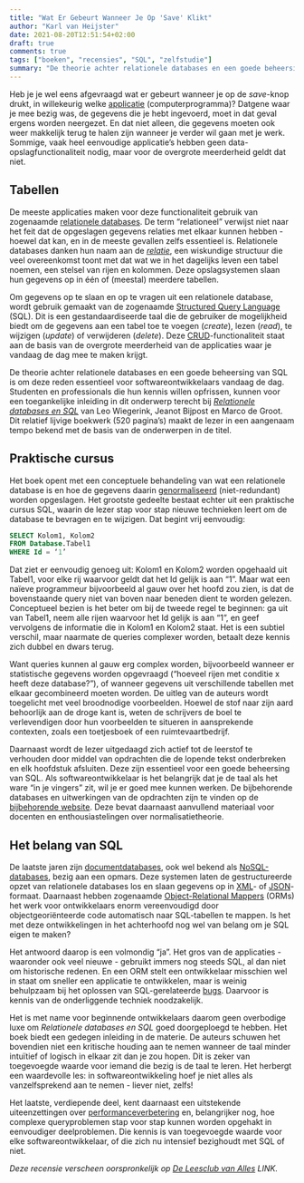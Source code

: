 ```yaml
---
title: "Wat Er Gebeurt Wanneer Je Op 'Save' Klikt"
author: "Karl van Heijster"
date: 2021-08-20T12:51:54+02:00
draft: true
comments: true
tags: ["boeken", "recensies", "SQL", "zelfstudie"]
summary: "De theorie achter relationele databases en een goede beheersing van SQL is om deze reden essentieel voor softwareontwikkelaars vandaag de dag. Studenten en professionals die hun kennis willen opfrissen, kunnen voor een toegankelijke inleiding in dit onderwerp terecht bij *Relationele databases en SQL* van Leo Wiegerink, Jeanot Bijpost en Marco de Groot. Dit relatief lijvige boekwerk (520 pagina’s) maakt de lezer in een aangenaam tempo bekend met de basis van de onderwerpen in de titel."
---
```


Heb je je wel eens afgevraagd wat er gebeurt wanneer je op de *save*-knop drukt, in willekeurig welke [applicatie](https://en.wikipedia.org/wiki/Application_software) (computerprogramma)? Datgene waar je mee bezig was, de gegevens die je hebt ingevoerd, moet in dat geval ergens worden neergezet. En dat niet alleen, die gegevens moeten ook weer makkelijk terug te halen zijn wanneer je verder wil gaan met je werk. Sommige, vaak heel eenvoudige applicatie’s hebben geen data-opslagfunctionaliteit nodig, maar voor de overgrote meerderheid geldt dat niet.


## Tabellen


De meeste applicaties maken voor deze functionaliteit gebruik van zogenaamde [relationele databases](https://en.wikipedia.org/wiki/Relational_database). De term “relationeel” verwijst niet naar het feit dat de opgeslagen gegevens relaties met elkaar kunnen hebben - hoewel dat kan, en in de meeste gevallen zelfs essentieel is. Relationele databases danken hun naam aan de [*relatie*](https://en.wikipedia.org/wiki/Finitary_relation), een wiskundige structuur die veel overeenkomst toont met dat wat we in het dagelijks leven een tabel noemen, een stelsel van rijen en kolommen. Deze opslagsystemen slaan hun gegevens op in één of (meestal) meerdere tabellen.


Om gegevens op te slaan en op te vragen uit een relationele database, wordt gebruik gemaakt van de zogenaamde [Structured Query Language](https://en.wikipedia.org/wiki/SQL) (SQL). Dit is een gestandaardiseerde taal die de gebruiker de mogelijkheid biedt om de gegevens aan een tabel toe te voegen (*create*), lezen (*read*), te wijzigen (*update*) of verwijderen (*delete*). Deze [CRUD](https://en.wikipedia.org/wiki/Create,_read,_update_and_delete)-functionaliteit staat aan de basis van de overgrote meerderheid van de applicaties waar je vandaag de dag mee te maken krijgt.


De theorie achter relationele databases en een goede beheersing van SQL is om deze reden essentieel voor softwareontwikkelaars vandaag de dag. Studenten en professionals die hun kennis willen opfrissen, kunnen voor een toegankelijke inleiding in dit onderwerp terecht bij [*Relationele databases en SQL*](https://www.boomhogeronderwijs.nl/zoeken/100-9593_Relationele-databases-en-SQL-4e-druk) van Leo Wiegerink, Jeanot Bijpost en Marco de Groot. Dit relatief lijvige boekwerk (520 pagina’s) maakt de lezer in een aangenaam tempo bekend met de basis van de onderwerpen in de titel.


## Praktische cursus


Het boek opent met een conceptuele behandeling van wat een relationele database is en hoe de gegevens daarin [genormaliseerd](https://en.wikipedia.org/wiki/Canonical_form#Computing) (niet-redundant) worden opgeslagen. Het grootste gedeelte bestaat echter uit een praktische cursus SQL, waarin de lezer stap voor stap nieuwe technieken leert om de database te bevragen en te wijzigen. Dat begint vrij eenvoudig:


```sql
SELECT Kolom1, Kolom2
FROM Database.Tabel1
WHERE Id = ‘1’
```


Dat ziet er eenvoudig genoeg uit: Kolom1 en Kolom2 worden opgehaald uit Tabel1, voor elke rij waarvoor geldt dat het Id gelijk is aan “1”. Maar wat een naïeve programmeur bijvoorbeeld al gauw over het hoofd zou zien, is dat de bovenstaande query niet van boven naar beneden dient te worden gelezen. Conceptueel bezien is het beter om bij de tweede regel te beginnen: ga uit van Tabel1, neem alle rijen waarvoor het Id gelijk is aan “1”, en geef vervolgens de informatie die in Kolom1 en Kolom2 staat. Het is een subtiel verschil, maar naarmate de queries complexer worden, betaalt deze kennis zich dubbel en dwars terug.


Want queries kunnen al gauw erg complex worden, bijvoorbeeld wanneer er statistische gegevens worden opgevraagd (“hoeveel rijen met conditie x heeft deze database?”), of wanneer gegevens uit verschillende tabellen met elkaar gecombineerd moeten worden. De uitleg van de auteurs wordt toegelicht met veel broodnodige voorbeelden. Hoewel de stof naar zijn aard behoorlijk aan de droge kant is, weten de schrijvers de boel te verlevendigen door hun voorbeelden te situeren in aansprekende contexten, zoals een toetjesboek of een ruimtevaartbedrijf.


Daarnaast wordt de lezer uitgedaagd zich actief tot de leerstof te verhouden door middel van opdrachten die de lopende tekst onderbreken en elk hoofdstuk afsluiten. Deze zijn essentieel voor een goede beheersing van SQL. Als softwareontwikkelaar is het belangrijk dat je de taal als het ware “in je vingers” zit, wil je er goed mee kunnen werken. De bijbehorende databases en uitwerkingen van de opdrachten zijn te vinden op de [bijbehorende website](https://www.relationeledatabasesensql.nl/). Deze bevat daarnaast aanvullend materiaal voor docenten en enthousiastelingen over normalisatietheorie.


## Het belang van SQL


De laatste jaren zijn [documentdatabases](https://en.wikipedia.org/wiki/Document-oriented_database), ook wel bekend als [NoSQL-databases](https://en.wikipedia.org/wiki/NoSQL), bezig aan een opmars. Deze systemen laten de gestructureerde opzet van relationele databases los en slaan gegevens op in [XML](https://en.wikipedia.org/wiki/XML)- of [JSON](https://en.wikipedia.org/wiki/JSON)-formaat. Daarnaast hebben zogenaamde [Object-Relational Mappers](https://en.wikipedia.org/wiki/Object%E2%80%93relational_mapping) (ORMs) het werk voor ontwikkelaars enorm vereenvoudigd door objectgeoriënteerde code automatisch naar SQL-tabellen te mappen. Is het met deze ontwikkelingen in het achterhoofd nog wel van belang om je SQL eigen te maken?


Het antwoord daarop is een volmondig “ja”. Het gros van de applicaties - waaronder ook veel nieuwe - gebruikt immers nog steeds SQL, al dan niet om historische redenen. En een ORM stelt een ontwikkelaar misschien wel in staat om sneller een applicatie te ontwikkelen, maar is weinig behulpzaam bij het oplossen van SQL-gerelateerde [bugs](https://en.wikipedia.org/wiki/Software_bug). Daarvoor is kennis van de onderliggende techniek noodzakelijk.


Het is met name voor beginnende ontwikkelaars daarom geen overbodige luxe om *Relationele databases en SQL* goed doorgeploegd te hebben. Het boek biedt een gedegen inleiding in de materie. De auteurs schuwen het bovendien niet een kritische houding aan te nemen wanneer de taal minder intuïtief of logisch in elkaar zit dan je zou hopen. Dit is zeker van toegevoegde waarde voor iemand die bezig is de taal te leren. Het herbergt een waardevolle les: in softwareontwikkeling hoef je niet alles als vanzelfsprekend aan te nemen - liever niet, zelfs!


Het laatste, verdiepende deel, kent daarnaast een uitstekende uiteenzettingen over [performanceverbetering](https://en.wikipedia.org/wiki/Software_performance_testing) en, belangrijker nog, hoe complexe queryproblemen stap voor stap kunnen worden opgehakt in eenvoudiger deelproblemen. Die kennis is van toegevoegde waarde voor elke softwareontwikkelaar, of die zich nu intensief bezighoudt met SQL of niet.


*Deze recensie verscheen oorspronkelijk op [De Leesclub van Alles]() LINK.*
